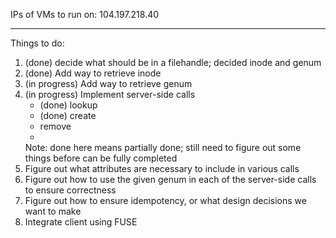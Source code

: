 IPs of VMs to run on:
104.197.218.40

----------------
Things to do:
1. (done) decide what should be in a filehandle; decided inode and genum
2. (done) Add way to retrieve inode
3. (in progress) Add way to retrieve genum
4. (in progress) Implement server-side calls
   - (done) lookup
   - (done) create
   - remove
   -
   Note: done here means partially done; still need to figure out
   	 some things before can be fully completed  
5. Figure out what attributes are necessary to include in various calls
6. Figure out how to use the given genum in each of the server-side calls to
   ensure correctness
7. Figure out how to ensure idempotency, or what design decisions we want to make
7. Integrate client using FUSE
